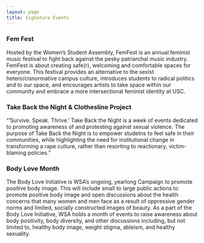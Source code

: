 ```yaml
---
layout: page
title: Signature Events
---
```


### Fem Fest

Hosted by the Women’s Student Assembly, FemFest is an annual feminist music festival to fight back against the pesky patriarchal music industry. FemFest is about creating safe(r), welcoming and comfortable spaces for everyone. This festival provides an alternative to the sexist hetero/cisnormative campus culture, introduces students to radical politics and to our space, and encourages artists to take space within our community and embrace a more intersectional feminist identity at USC.

### Take Back the Night & Clothesline Project

“‘Survive. Speak. Thrive.’ Take Back the Night is a week of events dedicated to promoting awareness of and protesting against sexual violence. The purpose of Take Back the Night is to empower studetns to feel safe in their communities, while highlighting the need for institutional change in transforming a rape culture, rather than resorting to reactionary, victim-blaming policies.”

### Body Love Month

The Body Love Initiative is WSA’s ongoing, yearlong Campaign to promote positive body image.  This will include small to large public actions to promote positive body image and open discussions about the health concerns that many women and men face as a result of oppressive gender norms and limited, socially constructed images of beauty.
As a part of the Body Love Initiative, WSA holds a month of events to raise awareness about body positivity, body diversity, and other discussions including, but not limited to, healthy body image, weight stigma, ableism, and healthy sexuality.
